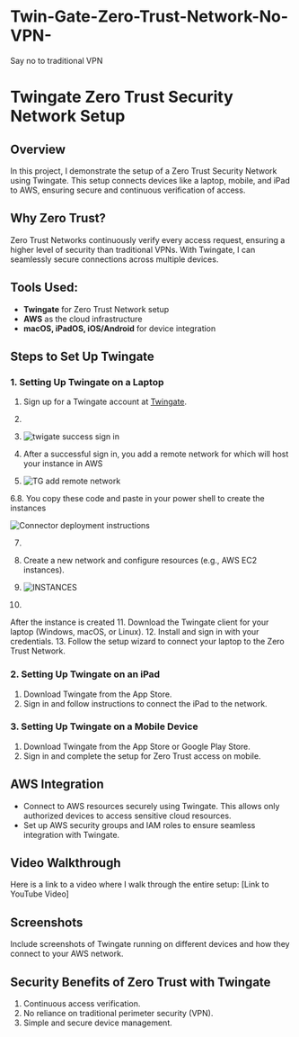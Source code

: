 # Twin-Gate-Zero-Trust-Network-No-VPN-
Say no to traditional VPN


# Twingate Zero Trust Security Network Setup

## Overview
In this project, I demonstrate the setup of a Zero Trust Security Network using Twingate. This setup connects devices like a laptop, mobile, and iPad to AWS, ensuring secure and continuous verification of access.

## Why Zero Trust?
Zero Trust Networks continuously verify every access request, ensuring a higher level of security than traditional VPNs. With Twingate, I can seamlessly secure connections across multiple devices.

## Tools Used:
- **Twingate** for Zero Trust Network setup
- **AWS** as the cloud infrastructure
- **macOS, iPadOS, iOS/Android** for device integration

## Steps to Set Up Twingate

### 1. Setting Up Twingate on a Laptop
1. Sign up for a Twingate account at [Twingate](https://www.twingate.com).

2. 
3. ![twigate success sign in ](https://github.com/user-attachments/assets/9b3102ce-1aff-41a0-a4e9-133d881869a5)
4. After a successful sign in, you add a remote network for which will host your instance in AWS

5.  ![TG add remote network](https://github.com/user-attachments/assets/bae1048d-167c-4bd5-8382-2940e1a8d5b0)


6.8. You copy these code and paste in your power shell to create the instances

  ![Connector deployment instructions](https://github.com/user-attachments/assets/1b3b6794-f61c-4861-8528-74b11e556015)

7.
8.   Create a new network and configure resources (e.g., AWS EC2 instances).

9. ![INSTANCES ](https://github.com/user-attachments/assets/8eae2aae-77b1-48b7-abf8-27abc2ed58bd)



10. 
After the instance is created
11. Download the Twingate client for your laptop (Windows, macOS, or Linux).
12. Install and sign in with your credentials.
13. Follow the setup wizard to connect your laptop to the Zero Trust Network.

### 2. Setting Up Twingate on an iPad
1. Download Twingate from the App Store.
2. Sign in and follow instructions to connect the iPad to the network.

### 3. Setting Up Twingate on a Mobile Device
1. Download Twingate from the App Store or Google Play Store.
2. Sign in and complete the setup for Zero Trust access on mobile.

## AWS Integration
- Connect to AWS resources securely using Twingate. This allows only authorized devices to access sensitive cloud resources.
- Set up AWS security groups and IAM roles to ensure seamless integration with Twingate.

## Video Walkthrough
Here is a link to a video where I walk through the entire setup:
[Link to YouTube Video]

## Screenshots
Include screenshots of Twingate running on different devices and how they connect to your AWS network.

## Security Benefits of Zero Trust with Twingate
1. Continuous access verification.
2. No reliance on traditional perimeter security (VPN).
3. Simple and secure device management.
